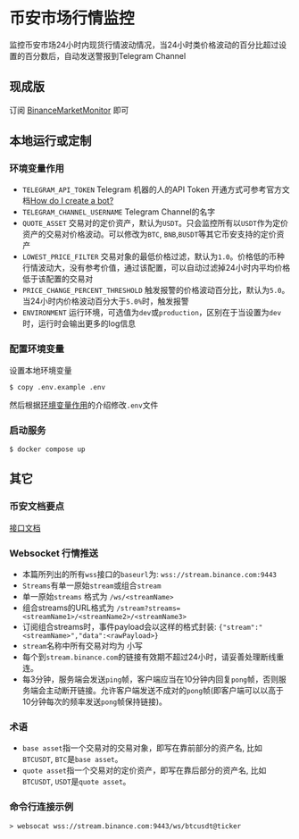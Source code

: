 # 币安市场行情监控

监控币安市场24小时内现货行情波动情况，当24小时类价格波动的百分比超过设置的百分数后，自动发送警报到Telegram Channel

## 现成版

订阅 [BinanceMarketMonitor](https://t.me/BinanceMarketMonitor) 即可

## 本地运行或定制

### 环境变量作用

- `TELEGRAM_API_TOKEN` Telegram 机器的人的API Token
  开通方式可参考官方文档[How do I create a bot?](https://core.telegram.org/bots#3-how-do-i-create-a-bot)
- `TELEGRAM_CHANNEL_USERNAME` Telegram Channel的名字
- `QUOTE_ASSET` 交易对的定价资产，默认为`USDT`。只会监控所有以`USDT`作为定价资产的交易对价格波动。可以修改为`BTC`, `BNB`,`BUSDT`等其它币安支持的定价资产
- `LOWEST_PRICE_FILTER` 交易对象的最低价格过滤，默认为`1.0`。价格低的币种行情波动大，没有参考价值，通过该配置，可以自动过滤掉24小时内平均价格低于该配置的交易对
- `PRICE_CHANGE_PERCENT_THRESHOLD` 触发报警的价格波动百分比，默认为`5.0`。当24小时内价格波动百分大于`5.0%`时，触发报警
- `ENVIRONMENT` 运行环境，可选值为`dev`或`production`，区别在于当设置为`dev`时，运行时会输出更多的log信息

### 配置环境变量

设置本地环境变量

```shell
$ copy .env.example .env
```

然后根据[环境变量作用](#环境变量作用)的介绍修改`.env`文件

### 启动服务

```shell
$ docker compose up
```

## 其它

### 币安文档要点

[接口文档](https://binance-docs.github.io/apidocs/spot/cn/)

### Websocket 行情推送

- 本篇所列出的所有`wss`接口的`baseurl`为: `wss://stream.binance.com:9443`
- `Streams`有单一原始`stream`或组合`stream`
- 单一原始`streams` 格式为 `/ws/<streamName>`
- 组合streams的URL格式为 `/stream?streams=<streamName1>/<streamName2>/<streamName3>`
- 订阅组合streams时，事件payload会以这样的格式封装: `{"stream":"<streamName>","data":<rawPayload>}`
- `stream`名称中所有交易对均为 小写
- 每个到`stream.binance.com`的链接有效期不超过24小时，请妥善处理断线重连。
- 每3分钟，服务端会发送`ping`帧，客户端应当在10分钟内回复`pong`帧，否则服务端会主动断开链接。允许客户端发送不成对的`pong`帧(即客户端可以以高于10分钟每次的频率发送`pong`帧保持链接)。

### 术语

- `base asset`指一个交易对的交易对象，即写在靠前部分的资产名, 比如`BTCUSDT`, `BTC`是`base asset`。
- `quote asset`指一个交易对的定价资产，即写在靠后部分的资产名, 比如`BTCUSDT`, `USDT`是`quote asset`。

### 命令行连接示例

```shell
> websocat wss://stream.binance.com:9443/ws/btcusdt@ticker
```
